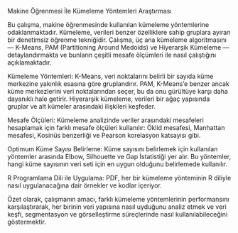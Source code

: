 Makine Öğrenmesi İle Kümeleme Yöntemleri Araştırması

Bu çalışma, makine öğrenmesinde kullanılan kümeleme yöntemlerine odaklanmaktadır. Kümeleme, verileri benzer özelliklere sahip gruplara ayıran bir denetimsiz öğrenme tekniğidir. Çalışma, üç ana kümeleme algoritmasını — K-Means, PAM (Partitioning Around Medoids) ve Hiyerarşik Kümeleme — detaylandırmakta ve bunların çeşitli mesafe ölçümleri ile nasıl çalıştığını açıklamaktadır.

Kümeleme Yöntemleri: K-Means, veri noktalarını belirli bir sayıda küme merkezine yakınlık esasına göre gruplandırır. PAM, K-Means’e benzer ancak küme merkezlerini veri noktalarından seçer, bu da onu gürültüye karşı daha dayanıklı hale getirir. Hiyerarşik kümeleme, verileri bir ağaç yapısında gruplar ve alt kümeler arasındaki ilişkileri keşfeder.

Mesafe Ölçüleri: Kümeleme analizinde veriler arasındaki mesafeleri hesaplamak için farklı mesafe ölçüleri kullanılır: Öklid mesafesi, Manhattan mesafesi, Kosinüs benzerliği ve Pearson korelasyon katsayısı gibi.

Optimum Küme Sayısı Belirleme: Küme sayısını belirlemek için kullanılan yöntemler arasında Elbow, Silhouette ve Gap İstatistiği yer alır. Bu yöntemler, hangi küme sayısının veri seti için en uygun olduğunu belirlemede kullanılır.

R Programlama Dili ile Uygulama: PDF, her bir kümeleme yönteminin R diliyle nasıl uygulanacağına dair örnekler ve kodlar içeriyor.

Özet olarak, çalışmanın amacı, farklı kümeleme yöntemlerinin performansını karşılaştırarak, her birinin veri yapısına nasıl uyduğunu analiz etmek ve veri keşfi, segmentasyon ve görselleştirme süreçlerinde nasıl kullanılabileceğini göstermektir.
